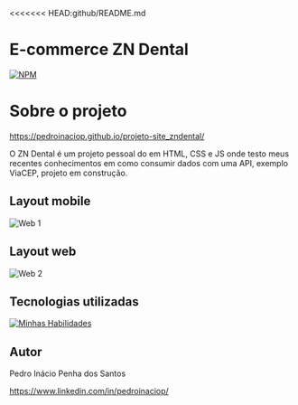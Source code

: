 <<<<<<< HEAD:github/README.md
# E-commerce ZN Dental

[![NPM](https://img.shields.io/npm/l/react)](https://github.com/pedroinaciop/projeto-site_zndental/blob/main/LICENSE) 

# Sobre o projeto

https://pedroinaciop.github.io/projeto-site_zndental/ 

O ZN Dental é um projeto pessoal do em HTML, CSS e JS onde testo meus recentes conhecimentos em como consumir dados com uma API, exemplo ViaCEP, projeto em construção.

## Layout mobile
![Web 1](https://pedroinaciop.github.io/projeto-site_zndental/dist/images/web-1.png)

## Layout web
![Web 2](https://pedroinaciop.github.io/projeto-site_zndental/dist/images/web-2.png)

## Tecnologias utilizadas
[![Minhas Habilidades](https://skillicons.dev/icons?i=html,css,js,ts)](https://skillicons.dev)

## Autor

Pedro Inácio Penha dos Santos

https://www.linkedin.com/in/pedroinaciop/
